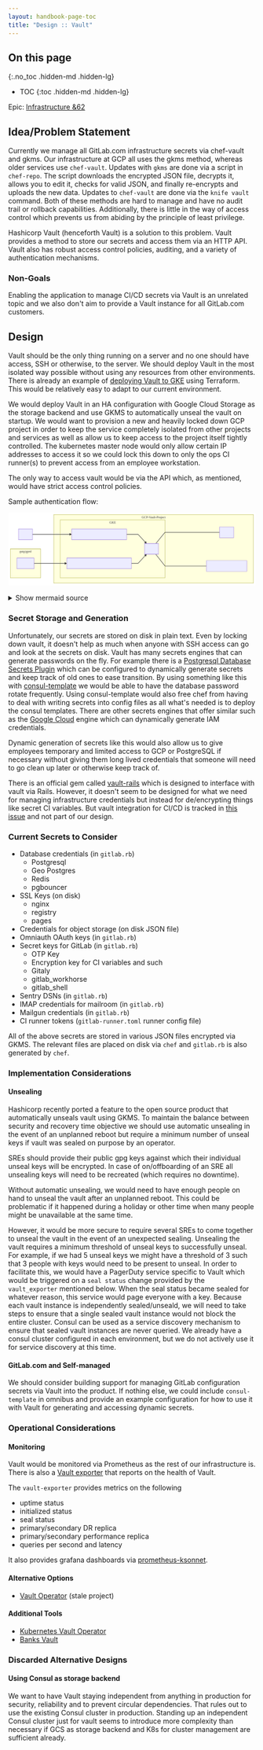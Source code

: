 ```yaml
---
layout: handbook-page-toc
title: "Design :: Vault"
---
```


## On this page
{:.no_toc .hidden-md .hidden-lg}

- TOC
{:toc .hidden-md .hidden-lg}

Epic: [Infrastructure &62](https://gitlab.com/groups/gitlab-com/gl-infra/-/epics/62)

## Idea/Problem Statement

Currently we manage all GitLab.com infrastructure secrets via chef-vault and
gkms. Our infrastructure at GCP all uses the gkms method, whereas older
services use `chef-vault`. Updates with `gkms` are done via a script in
`chef-repo`. The script downloads the encrypted JSON file, decrypts it, allows
you to edit it, checks for valid JSON, and finally re-encrypts and uploads the
new data. Updates to `chef-vault` are done via the `knife vault` command. Both
of these methods are hard to manage and have no audit trail or rollback
capabilities. Additionally, there is little in the way of access control which
prevents us from abiding by the principle of least privilege.

Hashicorp Vault (henceforth Vault) is a solution to this problem. Vault provides
a method to store our secrets and access them via an HTTP API. Vault also has
robust access control policies, auditing, and a variety of authentication
mechanisms.

### Non-Goals

Enabling the application to manage CI/CD secrets via Vault is an unrelated topic
and we also don't aim to provide a Vault instance for all GitLab.com customers.

## Design

Vault should be the only thing running on a server and no one should have
access, SSH or otherwise, to the server. We should deploy Vault in the most
isolated way possible without using any resources from other environments.
There is already an example of
[deploying Vault to GKE](https://github.com/sethvargo/vault-on-gke) using
Terraform. This would be relatively easy to adapt to our current environment.

We would deploy Vault in an HA configuration with Google Cloud Storage as the
storage backend and use GKMS to automatically unseal the vault on startup. We
would want to provision a new and heavily locked down GCP project in order to
keep the service completely isolated from other projects and services as well as
allow us to keep access to the project itself tightly controlled. The kubernetes
master node would only allow certain IP addresses to access it so we could lock
this down to only the ops CI runner(s) to prevent access from an employee
workstation.

The only way to access vault would be via the API which, as mentioned, would
have strict access control policies.

Sample authentication flow:

![authentication-flow](img/auth-flow.svg)

<details>
<summary>Show mermaid source</summary>

<pre>
graph LR;
subgraph gstg/gprd
A[Servers]
end
B[Users] --> D
subgraph GCP-Vault-Project
A -->C
E--encryption keys--- F[GKMS]
subgraph GKE
D[User/Password Authentication] --> E
C[GCE Service Account Authentication] --> E[Vault]
E
end
E -- storage backend--- G[Google Cloud Storage]
end

</pre>

</details>

### Secret Storage and Generation

Unfortunately, our secrets are stored on disk in plain text. Even by locking
down vault, it doesn't help as much when anyone with SSH access can go and look
at the secrets on disk. Vault has many secrets engines that can generate
passwords on the fly. For example there is a [Postgresql Database Secrets
Plugin](https://www.vaultproject.io/docs/secrets/databases/postgresql.html)
which can be configured to dynamically generate secrets and keep track of old
ones to ease transition. By using something like this with
[consul-template](https://github.com/hashicorp/consul-template) we would be able
to have the database password rotate frequently. Using consul-template would
also free chef from having to deal with writing secrets into config files as all
what's needed is to deploy the consul templates.
There are other secrets engines that offer similar such as the [Google
Cloud](https://www.vaultproject.io/docs/secrets/gcp/index.html) engine which can
dynamically generate IAM credentials.

Dynamic generation of secrets like this would also allow us to give employees
temporary and limited access to GCP or PostgreSQL if necessary without giving
them long lived credentials that someone will need to go clean up later or
otherwise keep track of.

There is an official gem called
[vault-rails](https://github.com/hashicorp/vault-rails) which is designed to
interface with vault via Rails. However, it doesn't seem to be designed for what
we need for managing infrastructure credentials but instead for de/encrypting
things like secret CI variables. But vault integration for CI/CD is tracked
in [this issue](https://gitlab.com/gitlab-org/gitlab-ce/issues/61053) and not
part of our design.

### Current Secrets to Consider

- Database credentials (in `gitlab.rb`)
  - Postgresql
  - Geo Postgres
  - Redis
  - pgbouncer
- SSL Keys (on disk)
  - nginx
  - registry
  - pages
- Credentials for object storage (on disk JSON file)
- Omniauth OAuth keys (in `gitlab.rb`)
- Secret keys for GitLab (in `gitlab.rb`)
  - OTP Key
  - Encryption key for CI variables and such
  - Gitaly
  - gitlab_workhorse
  - gitlab_shell
- Sentry DSNs (in `gitlab.rb`)
- IMAP credentials for mailroom (in `gitlab.rb`)
- Mailgun credentials (in `gitlab.rb`)
- CI runner tokens (`gitlab-runner.toml` runner config file)

All of the above secrets are stored in various JSON files encrypted via GKMS.
The relevant files are placed on disk via `chef` and `gitlab.rb` is also
generated by `chef`.

### Implementation Considerations

#### Unsealing

Hashicorp recently ported a feature to the open source product that
automatically unseals vault using GKMS. To maintain the balance between security
and recovery time objective we should use automatic unsealing in the event of
an unplanned reboot but require a minimum number of unseal keys if vault was
sealed on purpose by an operator.

SREs should provide their public gpg keys against which their individual unseal
keys will be encrypted. In case of on/offboarding of an SRE all unsealing
keys will need to be recreated (which requires no downtime).

Without automatic unsealing, we would need to have enough people on hand to
unseal the vault after an unplanned reboot. This could be problematic if it
happened during a holiday or other time when many people might be unavailable at
the same time.

However, it would be more secure to require several SREs to come together to
unseal the vault in the event of an unexpected sealing. Unsealing the vault
requires a minimum threshold of unseal keys to successfully unseal. For example,
if we had 5 unseal keys we might have a threshold of 3 such that 3 people with
keys would need to be present to unseal. In order to facilitate this, we would
have a PagerDuty service specific to Vault which would be triggered on a `seal
status` change provided by the `vault_exporter` mentioned below. When the seal
status became sealed for whatever reason, this service would page everyone with
a key. Because each vault instance is independently sealed/unseald, we will need
to take steps to ensure that a single sealed vault instance would not block the
entire cluster. Consul can be used as a service discovery mechanism to ensure
that sealed vault instances are never queried. We already have a consul cluster
configured in each environment, but we do not actively use it for service
discovery at this time.

#### GitLab.com and Self-managed

We should consider building support for managing GitLab configuration secrets
via Vault into the product. If nothing else, we could include `consul-template`
in omnibus and provide an example configuration for how to use it with Vault
for generating and accessing dynamic secrets.

### Operational Considerations

#### Monitoring

Vault would be monitored via Prometheus as the rest of our infrastructure is.
There is also a [Vault exporter](https://github.com/grapeshot/vault_exporter)
that reports on the health of Vault.

The `vault-exporter` provides metrics on the following

- uptime status
- initialized status
- seal status
- primary/secondary DR replica
- primary/secondary performance replica
- queries per second and latency

It also provides grafana dashboards via
[prometheus-ksonnet](https://github.com/kausalco/public/tree/master/prometheus-ksonnet).

#### Alternative Options

- [Vault Operator](https://github.com/coreos/vault-operator) (stale project)

#### Additional Tools

- [Kubernetes Vault Operator](https://github.com/Boostport/kubernetes-vault)
- [Banks Vault](https://github.com/banzaicloud/bank-vaults)

### Discarded Alternative Designs

#### Using Consul as storage backend

We want to have Vault staying independent from anything in production for
security, reliability and to prevent circular dependencies. That rules out to
use the existing Consul cluster in production. Standing up an independent Consul
cluster just for vault seems to introduce more complexity than necessary if GCS
as storage backend and K8s for cluster management are sufficient already.
